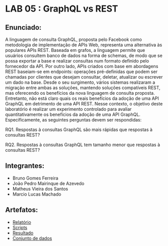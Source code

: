 # LAB 05 : GraphQL vs REST

## Enunciado:

A linguagem de consulta GraphQL, proposta pelo Facebook como metodologia de implementação de APIs Web, representa uma alternativa às populares APIs REST. Baseada em grafos, a linguagem permite que usuários consultem banco de dados na forma de schemas, de modo que se possa exportar a base e realizar consultas num formato definido pelo fornecedor da API. Por outro lado, APIs criados com base em abordagens REST baseiam-se em endpoints: operações pré-definidas que podem ser chamadas por clientes que desejam consultar, deletar, atualizar ou escrever um dado na base. Desde o seu surgimento, vários sistemas realizaram a migração entre ambas as soluções, mantendo soluções compatíveis REST, mas oferecendo os benefícios da nova linguagem de consulta proposta. Entretanto, não está claro quais os reais benefícios da adoção de uma API GraphQL em detrimento de uma API REST. Nesse contexto, o objetivo deste laboratório é realizar um experimento controlado para avaliar quantitativamente os benefícios da adoção de uma API GraphQL. Especificamente, as seguintes perguntas devem ser respondidas:

RQ1. Respostas à consultas GraphQL são mais rápidas que respostas à consultas REST?

RQ2. Respostas à consultas GraphQL tem tamanho menor que respostas à consultas REST?

## Integrantes:

* Bruno Gomes Ferreira
* João Pedro Mairinque de Azevedo
* Matheus Vieira dos Santos
* Marcio Lucas Machado

## Artefatos:

* [Relatório](docs/README.md)
* [Scripts](scripts)
* [Resultado](scripts/output_csv_repos/repos.csv)
* [Conjunto de dados](scripts/dataset)

